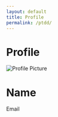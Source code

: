 ```yaml
---
layout: default
title: Profile
permalink: /ptdd/
---
```


# Profile

<div class="profile-container">
  <img id="profilePicture" src="default-avatar.png" alt="Profile Picture" class="profile-picture">
  <h1 id="profileName">Name</h1>
  <p id="profileEmail">Email</p>
  <div id="profileData"></div>
</div>

<script>
  async function fetchProfileData(email) {
    const apiUrl = "https://script.google.com/macros/s/YOUR_SCRIPT_ID/exec"; // Replace with your Web App URL
    try {
      const response = await fetch(`${apiUrl}?email=${encodeURIComponent(email)}`);
      const data = await response.json();

      if (data.error) {
        document.getElementById("profileData").innerHTML = `<p class="error">${data.error}</p>`;
        return;
      }

      displayProfileData(data);
    } catch (error) {
      console.error("Error fetching profile data:", error);
      document.getElementById("profileData").innerHTML = `<p class="error">Failed to load profile data.</p>`;
    }
  }

  function displayProfileData(data) {
    const profileDataDiv = document.getElementById("profileData");
    profileDataDiv.innerHTML = `
      <p><strong>Account Number:</strong> ${data["Account Number"] || "N/A"}</p>
      <p><strong>Name:</strong> ${data["Name"] || "N/A"}</p>
      <p><strong>Email:</strong> ${data["Email"] || "N/A"}</p>
      <p><strong>OrderID:</strong> ${data["OrderID"] || "N/A"}</p>
      <p><strong>Phone:</strong> ${data["Phone"] || "N/A"}</p>
      <p><strong>Billing Address:</strong> ${formatAddress(data, "Billing")}</p>
      <p><strong>Shipping Address:</strong> ${formatAddress(data, "Shipping")}</p>
      <p><strong>Item Name:</strong> ${data["Item Name"] || "N/A"}</p>
      <p><strong>Item Quantity:</strong> ${data["Item Quantity"] || "N/A"}</p>
      <p><strong>Item Price:</strong> $${data["Item Price"] || "0.00"}</p>
      <p><strong>Total Amount:</strong> $${data["Total Amount"] || "0.00"}</p>
    `;
  }

  function formatAddress(data, type) {
    return `
      ${data[`${type} Street`] || "N/A"}, 
      ${data[`${type} City`] || "N/A"}, 
      ${data[`${type} State`] || "N/A"}, 
      ${data[`${type} Postal`] || "N/A"}, 
      ${data[`${type} Country`] || "N/A"}
    `;
  }

  document.addEventListener("DOMContentLoaded", () => {
    const userEmail = localStorage.getItem("userEmail"); // Get logged-in user's email from localStorage
    if (userEmail) {
      document.getElementById("profileEmail").textContent = userEmail;
      fetchProfileData(userEmail);
    } else {
      document.getElementById("profileData").innerHTML = `<p class="error">No email found. Please log in.</p>`;
    }
  });
</script>
